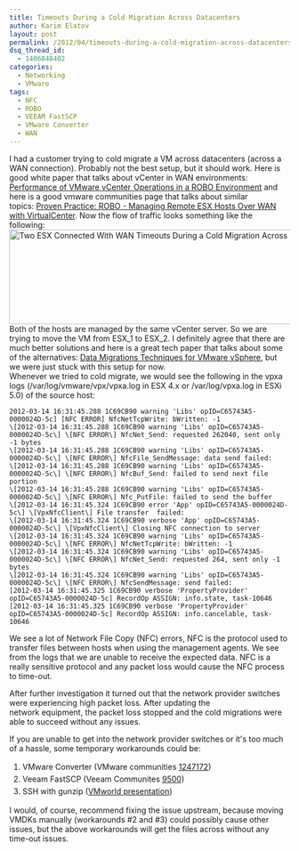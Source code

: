 ```yaml
---
title: Timeouts During a Cold Migration Across Datacenters
author: Karim Elatov
layout: post
permalink: /2012/04/timeouts-during-a-cold-migration-across-datacenters/
dsq_thread_id:
  - 1406848402
categories:
  - Networking
  - VMware
tags:
  - NFC
  - ROBO
  - VEEAM FastSCP
  - VMware Converter
  - WAN
---
```

I had a customer trying to cold migrate a VM across datacenters (across a WAN connection). Probably not the best setup, but it should work. Here is good white paper that talks about vCenter in WAN environments: <a href="http://www.vmware.com/files/pdf/techpaper/VMW-WP-Performance-vCenter.pdf" onclick="javascript:_gaq.push(['_trackEvent','download','http://www.vmware.com/files/pdf/techpaper/VMW-WP-Performance-vCenter.pdf']);">Performance of VMware vCenter  Operations in a ROBO Environment</a> and here is a good vmware communities page that talks about similar topics: <a href="http://communities.vmware.com/docs/DOC-11492" onclick="javascript:_gaq.push(['_trackEvent','outbound-article','http://communities.vmware.com/docs/DOC-11492']);">Proven Practice: ROBO - Managing Remote ESX Hosts Over WAN with VirtualCenter</a>. Now the flow of traffic looks something like the following:<a href="http://virtuallyhyper.com/wp-content/uploads/2012/03/Two_ESX_Connected_With_WAN.jpg" onclick="javascript:_gaq.push(['_trackEvent','outbound-article','http://virtuallyhyper.com/wp-content/uploads/2012/03/Two_ESX_Connected_With_WAN.jpg']);"><img class="alignnone size-full wp-image-554" title="Two_ESX_Connected_With_WAN" src="http://virtuallyhyper.com/wp-content/uploads/2012/03/Two_ESX_Connected_With_WAN.jpg" alt="Two ESX Connected With WAN Timeouts During a Cold Migration Across Datacenters" width="912" height="170" /></a>  
Both of the hosts are managed by the same vCenter server. So we are trying to move the VM from ESX\_1 to ESX\_2. I definitely agree that there are much better solutions and here is a great tech paper that talks about some of the alternatives: <a href="http://www.emc.com/collateral/software/white-papers/h8063-data-migration-vsphere-wp.pdf" onclick="javascript:_gaq.push(['_trackEvent','download','http://www.emc.com/collateral/software/white-papers/h8063-data-migration-vsphere-wp.pdf']);">Data Migrations Techniques for VMware vSphere</a>, but we were just stuck with this setup for now.  
Whenever we tried to cold migrate, we would see the following in the vpxa logs (/var/log/vmware/vpx/vpxa.log in ESX 4.x or /var/log/vpxa.log in ESXi 5.0) of the source host:

	  
	2012-03-14 16:31:45.288 1C69CB90 warning 'Libs' opID=C65743A5-0000024D-5c] [NFC ERROR] NfcNetTcpWrite: bWritten: -1  
	\[2012-03-14 16:31:45.288 1C69CB90 warning 'Libs' opID=C65743A5-0000024D-5c\] \[NFC ERROR\] NfcNet_Send: requested 262040, sent only -1 bytes  
	\[2012-03-14 16:31:45.288 1C69CB90 warning 'Libs' opID=C65743A5-0000024D-5c\] \[NFC ERROR\] NfcFile_SendMessage: data send failed:  
	\[2012-03-14 16:31:45.288 1C69CB90 warning 'Libs' opID=C65743A5-0000024D-5c\] \[NFC ERROR\] NfcBuf_Send: failed to send next file portion  
	\[2012-03-14 16:31:45.288 1C69CB90 warning 'Libs' opID=C65743A5-0000024D-5c\] \[NFC ERROR\] Nfc_PutFile: failed to send the buffer  
	\[2012-03-14 16:31:45.324 1C69CB90 error 'App' opID=C65743A5-0000024D-5c\] \[VpxNfcClient\] File transfer  failed:  
	\[2012-03-14 16:31:45.324 1C69CB90 verbose 'App' opID=C65743A5-0000024D-5c\] \[VpxNfcClient\] Closing NFC connection to server  
	\[2012-03-14 16:31:45.324 1C69CB90 warning 'Libs' opID=C65743A5-0000024D-5c\] \[NFC ERROR\] NfcNetTcpWrite: bWritten: -1  
	\[2012-03-14 16:31:45.324 1C69CB90 warning 'Libs' opID=C65743A5-0000024D-5c\] \[NFC ERROR\] NfcNet_Send: requested 264, sent only -1 bytes  
	\[2012-03-14 16:31:45.324 1C69CB90 warning 'Libs' opID=C65743A5-0000024D-5c\] \[NFC ERROR\] NfcSendMessage: send failed:  
	[2012-03-14 16:31:45.325 1C69CB90 verbose 'PropertyProvider' opID=C65743A5-0000024D-5c] RecordOp ASSIGN: info.state, task-10646  
	[2012-03-14 16:31:45.325 1C69CB90 verbose 'PropertyProvider' opID=C65743A5-0000024D-5c] RecordOp ASSIGN: info.cancelable, task-10646  
	

We see a lot of Network File Copy (NFC) errors, NFC is the protocol used to transfer files between hosts when using the management agents. We see from the logs that we are unable to receive the expected data. NFC is a really sensitive protocol and any packet loss would cause the NFC process to time-out.

After further investigation it turned out that the network provider switches were experiencing high packet loss. After updating the network equipment, the packet loss stopped and the cold migrations were able to succeed without any issues.

If you are unable to get into the network provider switches or it's too much of a hassle, some temporary workarounds could be:

1.  <span style="line-height: 22px;">VMware Converter (VMware communities <a href="http://communities.vmware.com/message/1247172" onclick="javascript:_gaq.push(['_trackEvent','outbound-article','http://communities.vmware.com/message/1247172']);">1247172</a>)</span>
2.  <span style="line-height: 22px;">Veeam FastSCP (Veeam Communites <a href="http://forums.veeam.com/viewtopic.php?f=4&t=9500" onclick="javascript:_gaq.push(['_trackEvent','outbound-article','http://forums.veeam.com/viewtopic.php?f=4&t=9500']);">9500</a>)</span>
3.  <span style="line-height: 22px;">SSH with gunzip (<a href="http://download3.vmware.com/vmworld/2006/mdc9586.pdf" onclick="javascript:_gaq.push(['_trackEvent','download','http://download3.vmware.com/vmworld/2006/mdc9586.pdf']);">VMworld presentation</a>)</span>

I would, of course, recommend fixing the issue upstream, because moving VMDKs manually (workarounds #2 and #3) could possibly cause other issues, but the above workarounds will get the files across without any time-out issues.

